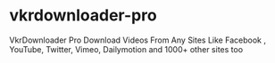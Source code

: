 # vkrdownloader-pro
VkrDownloader Pro Download Videos From Any Sites Like Facebook , YouTube, Twitter, Vimeo, Dailymotion and 1000+ other sites too
